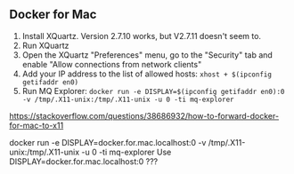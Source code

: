 
Docker for Mac
--------------

1. Install XQuartz.  Version 2.7.10 works, but V2.7.11 doesn't seem to.
2. Run XQuartz
3. Open the XQuartz "Preferences" menu, go to the "Security" tab and enable "Allow connections from network clients"
4. Add your IP address to the list of allowed hosts: `xhost + $(ipconfig getifaddr en0)`
5. Run MQ Explorer: `docker run -e DISPLAY=$(ipconfig getifaddr en0):0 -v /tmp/.X11-unix:/tmp/.X11-unix -u 0 -ti mq-explorer`

https://stackoverflow.com/questions/38686932/how-to-forward-docker-for-mac-to-x11

docker run -e DISPLAY=docker.for.mac.localhost:0 -v /tmp/.X11-unix:/tmp/.X11-unix -u 0 -ti mq-explorer
Use DISPLAY=docker.for.mac.localhost:0 ???
